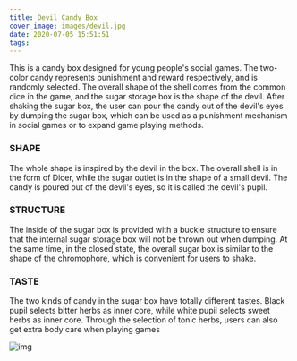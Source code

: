 ```yaml
---
title: Devil Candy Box
cover_image: images/devil.jpg
date: 2020-07-05 15:51:51
tags:
---
```

This is a candy box designed for young people's social games. The two-color candy represents punishment and reward respectively, and is randomly selected. The overall shape of the shell comes from the common dice in the game, and the sugar storage box is the shape of the devil. After shaking the sugar box, the user can pour the candy out of the devil's eyes by dumping the sugar box, which can be used as a punishment mechanism in social games or to expand game playing methods.
### SHAPE
The whole shape is inspired by the devil in the box. The overall shell is in the form of Dicer, while the sugar outlet is in the shape of a small devil. The candy is poured out of the devil's eyes, so it is called the devil's pupil.
### STRUCTURE
The inside of the sugar box is provided with a buckle structure to ensure that the internal sugar storage box will not be thrown out when dumping. At the same time, in the closed state, the overall sugar box is similar to the shape of the chromophore, which is convenient for users to shake.
### TASTE
The two kinds of candy in the sugar box have totally different tastes. Black pupil selects bitter herbs as inner core, while white pupil selects sweet herbs as inner core. Through the selection of tonic herbs, users can also get extra body care when playing games

![img](images/devil.jpg)

